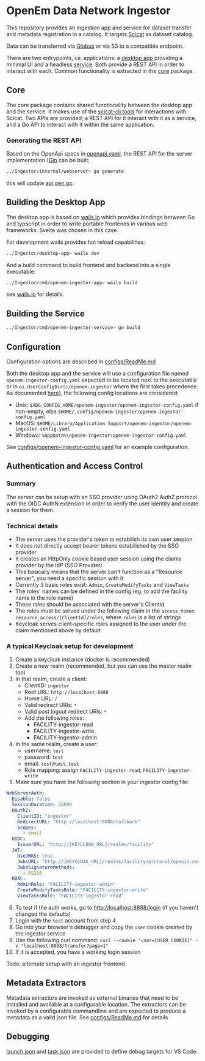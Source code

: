 # OpenEm Data Network Ingestor

This repository provides an ingestion app and service for dataset transfer and metadata registration in a catalog. It targets [Scicat](https://scicatproject.github.io) as dataset catalog.

Data can be transferred via [Globus](https://www.globus.org) or via S3 to a compatible endpoint.

There are two entrypoints, i.e. applications: a [desktop app](./cmd/openem-ingestor-app/) providing a minimal UI and a headless [service](./cmd/openem-ingestor-service/). Both provide a REST API in order to interact with each. Common functionality is extracted in the [core](./internal/) package.

## Core

The core package contains shared functionality between the desktop app and the service. It makes use of the [scicat-cli tools](https://github.com/paulscherrerinstitute/scicat-cli/tree/main) for interactions with Scicat. Two APIs are provided; a REST API for it interact with it as a service, and a Go API to interact with it within the same application.

### Generating the REST API

Based on the OpenApi specs in [openapi.yaml](./api/openapi.yaml), the REST API for the server implementation ([Gin](https://gin-gonic.com) can be built:

```bash
../Ingestor/internal/webserver> go generate
```

this will update [api.gen.go](./internal/webserver/api.gen.go).

## Building the Desktop App

The desktop app is based on [wails.io](https://wails.io) which provides bindings between Go and typscript in order to write portable frontends in various web frameworks. Svelte was chosen in this case.

For development wails provides hot reload capabilities:

```bash
../Ingestor/desktop-app> wails dev
```

And a build command to build frontend and backend into a single executable:

```bash
../Ingestor/cmd/openem-ingestor-app> wails build
```

see [wails.io](https://wails.io) for details.

## Building the Service

```bash
../Ingestor/cmd/openem-ingestor-service> go build
```

## Configuration

Configuration options are described in [configs/ReadMe.md](configs/ReadMe.md)

Both the desktop app and the service will use a configuration file named  `openem-ingestor-config.yaml` expected to be located next to the executable or in `os.UserConfigDir()/openem-ingestor` where the first takes precedence. As documented [here](https://pkg.go.dev/os#UserConfigDir)), the following config locations are considered:
- Unix: `$XDG_CONFIG_HOME/openem-ingestor/openem-ingestor-config.yaml` if non-empty, else `$HOME/.config/openem-ingestor/openem-ingestor-config.yaml`
- MacOS: `$HOME/Library/Application Support/openem-ingestor/openem-ingestor-config.yaml`
- Windows: `%AppData%\openem-ingestor\openem-ingestor-config.yaml`

See [configs/openem-ingestor-config.yaml](configs/openem-ingestor-config.yaml) for an example configuration.

## Authentication and Access Control

### Summary

The server can be setup with an SSO provider using OAuth2 AuthZ protocol with the OIDC AuthN extension in order to verify the user identity and create a session for them. 

### Technical details

 - The server uses the provider's token to estabilish its own user session
 - It does not directly accept bearer tokens estabilished by the SSO provider
 - It creates an HttpOnly cookie based user session using the claims provider by the IdP (SSO Provider)
 - This basically means that the server can't function as a "Resource server", you need a specific session with it
 - Currently 3 basic roles exist: `Admin`, `CreateModifyTasks` and `ViewTasks`
 - The roles' names can be defined in the config (eg. to add the facility name in the role name)
 - These roles should be associated with the server's ClientId
 - The roles must be served under the following claim in the `access_token`: `resource_access/[ClientId]/roles`, where `roles` is a list of strings
 - Keycloak serves client-specific roles assigned to the user under the claim mentioned above by default

### A typical Keycloak setup for development

1. Create a keycloak instance (docker is recommended)
2. Create a new realm (recommended, but you can use the master realm too)
3. In that realm, create a client:
    - ClientID: `ingestor`
    - Root URL: `http://localhost:8888`
    - Home URL: `/`
    - Valid redirect URIs: `*`
    - Valid post logout redirect URIs: `*`
    - Add the following roles:
      - FACILITY-ingestor-read
      - FACILITY-ingestor-write
      - FACILITY-ingestor-admin
4. In the same realm, create a user:
    - username: `test`
    - password: `test`
    - email: `test@test.test`
    - Role mapping: assign `FACILITY-ingestor-read`, `FACILITY-ingestor-write`
5. Make sure you have the following section in your ingestor config file:

```yaml
WebServerAuth:
  Disable: false
  SessionDuration: 28800
  OAuth2:
    ClientID: "ingestor"
    RedirectURL: "http://localhost:8888/callback"
    Scopes:
      - email
  OIDC:
    IssuerURL: "http://[KEYCLOAK_URL]/realms/facility"
  JWT:
    UseJWKS: true
    JwksURL: "http://[KEYCLOAK_URL]/realms/facility/protocol/openid-connect/certs"
    JwksSignatureMethods:
      - RS256
  RBAC:
    AdminRole: "FACILITY-ingestor-admin"
    CreateModifyTasksRole: "FACILITY-ingestor-write"
    ViewTasksRole: "FACILITY-ingestor-read"
```

6. To test if the auth works, go to [http://localhost:8888/login](http://localhost:8888/login) (if you haven't changed the defaults)
7. Login with the `test` account from step 4
8. Go into your browser's debugger and copy the `user` cookie created by the ingestor service
9. Use the following curl command: `curl --cookie "user=[USER_COOKIE]" -v "localhost:8888/transfer?page=1"`
10. If it is accepted, you have a working login session

Todo: alternate setup with an ingestor frontend

## Metadata Extractors

Metadata extractors are invoked as external binaries that need to be installed and available at a configurable location. The extractors can be invoked by a configurable commandline and are expected to produce a metadata as a valid json file. See [configs/ReadMe.md](configs/ReadMe.md#installing-metadata-extractors) for details

## Debugging

[launch.json](.vscode/launch.json) and [task.json](.vscode/tasks.json) are provided to define debug targets for VS Code.
